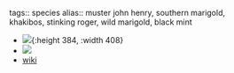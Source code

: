 tags:: species
alias:: muster john henry, southern marigold, khakibos, stinking roger, wild marigold, black mint

- ![](https://peach-geographical-bat-397.mypinata.cloud/ipfs/QmNboWFBtB3C3P8i7tgcchWn87n4AYBt2yuv53q6CqR9H8){:height 384, :width 408}
- ![](https://peach-geographical-bat-397.mypinata.cloud/ipfs/QmTaGTKPJQqF3eaGTtt3VqJYPUDYBvzW2F4GJPf2zhm7aX)
- [wiki](https://en.wikipedia.org/wiki/Tagetes_minuta)